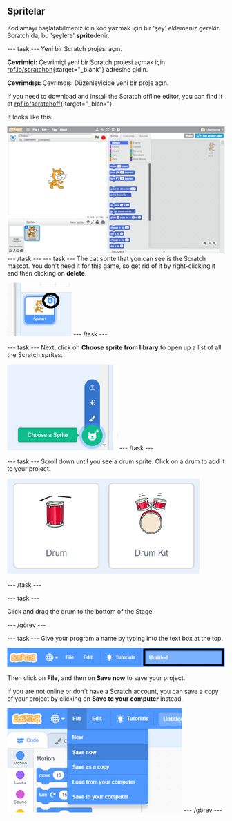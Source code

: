 ## Spritelar

Kodlamayı başlatabilmeniz için kod yazmak için bir 'şey' eklemeniz gerekir. Scratch'da, bu 'şeylere' **sprite**denir.

\--- task \--- Yeni bir Scratch projesi açın.

**Çevrimiçi:** Çevrimiçi yeni bir Scratch projesi açmak için [rpf.io/scratchon](http://rpf.io/scratchon){:target="_blank"} adresine gidin.

**Çevrimdışı:** Çevrimdışı Düzenleyicide yeni bir proje açın.

If you need to download and install the Scratch offline editor, you can find it at [rpf.io/scratchoff](http://rpf.io/scratchoff){:target="_blank"}.

It looks like this:

![ekran görüntüsü](images/band-scratch.png) \--- /task \--- \--- task \--- The cat sprite that you can see is the Scratch mascot. You don't need it for this game, so get rid of it by right-clicking it and then clicking on **delete**.

![ekran alıntısı](images/band-delete-annotated.png) \--- /task \---

\--- task \--- Next, click on **Choose sprite from library** to open up a list of all the Scratch sprites.

![ekran görüntüsü](images/band-sprite-library.png) \--- /task \---

\--- task \--- Scroll down until you see a drum sprite. Click on a drum to add it to your project.

![ekran görüntüsü](images/band-sprite-drum.png)

\--- /task \---

\--- task \---

Click and drag the drum to the bottom of the Stage.

\--- /görev \---

\--- task \--- Give your program a name by typing into the text box at the top.

![name](images/band-name-annotated.png)

Then click on **File**, and then on **Save now** to save your project.

If you are not online or don't have a Scratch account, you can save a copy of your project by clicking on **Save to your computer** instead.

![ekran görüntüsü](images/band-save.png) \--- /görev \---